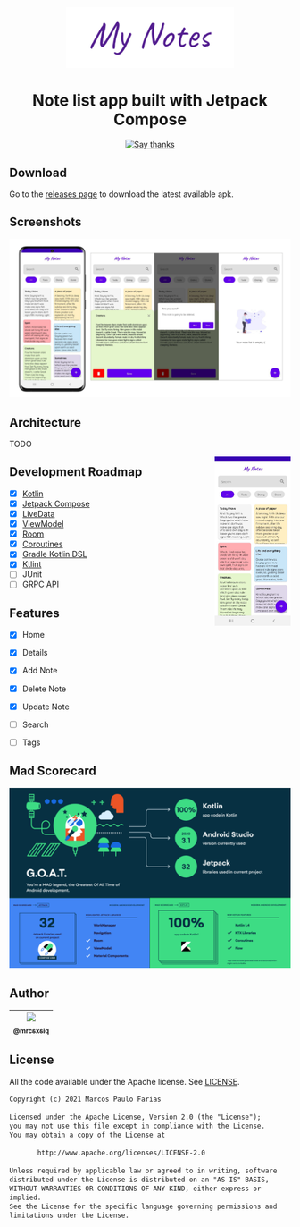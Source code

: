 <h1 align="center">
<br>
  <img src="images/logo.png" width="300" alt="Droid Notes">
<br>
<br>
Note list app built with Jetpack Compose
</h1>

<p align="center">
  <a href="https://github.com/mrcsxsiq/DroidNotes/stargazers">
    <img src="https://img.shields.io/badge/Say%20Thanks-👍-1EAEDB.svg" alt="Say thanks">
  </a>
</p>

## Download

Go to the [releases page](https://github.com/mrcsxsiq/DroidNotes/releases) to download the latest available apk.

## Screenshots

<p align="center">
  <img src="images/screenshots.png" > 
</p>


## Architecture

TODO


<img src="https://github.com/mrcsxsiq/DroidNotes/blob/master/images/demo.gif" align="right" width="27%"></img>


## Development Roadmap

- [x] [Kotlin](https://kotlinlang.org/)
- [x] [Jetpack Compose](https://developer.android.com/jetpack/compose)
- [x] [LiveData](https://developer.android.com/topic/libraries/architecture/livedata)
- [x] [ViewModel](https://developer.android.com/topic/libraries/architecture/viewmodel)
- [x] [Room](https://developer.android.com/topic/libraries/architecture/room)
- [x] [Coroutines](https://developer.android.com/topic/libraries/architecture/coroutines)
- [x] [Gradle Kotlin DSL](https://docs.gradle.org/current/userguide/kotlin_dsl.html)
- [x] [Ktlint](https://ktlint.github.io/)
- [ ] JUnit
- [ ] GRPC API

## Features

- [x] Home
- [x] Details
- [x] Add Note
- [x] Delete Note
- [x] Update Note
- [ ] Search
- [ ] Tags





## Mad Scorecard

<p align="center">
  <a href="https://madscorecard.withgoogle.com/scorecard/share/4199104634/">
    <img src="images/madscore.png"  > 
  </a>
</p>


## Author

| [<img src="https://avatars3.githubusercontent.com/u/993608?s=115&v=4" width="48"><br><sub>@mrcsxsiq</sub>](https://github.com/mrcxsiq) |
| :---: |

## License

All the code available under the Apache license. See [LICENSE](LICENSE).

```
Copyright (c) 2021 Marcos Paulo Farias

Licensed under the Apache License, Version 2.0 (the "License");
you may not use this file except in compliance with the License.
You may obtain a copy of the License at

       http://www.apache.org/licenses/LICENSE-2.0

Unless required by applicable law or agreed to in writing, software
distributed under the License is distributed on an "AS IS" BASIS,
WITHOUT WARRANTIES OR CONDITIONS OF ANY KIND, either express or implied.
See the License for the specific language governing permissions and
limitations under the License. 
```
